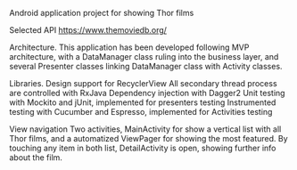 Android application project for showing Thor films

Selected API
https://www.themoviedb.org/

Architecture.
This application has been developed following MVP architecture, 
with a DataManager class ruling into the business layer, and several
Presenter classes linking DataManager class with Activity classes.

Libraries.
Design support for RecyclerView
All secondary thread process are controlled with RxJava
Dependency injection with Dagger2
Unit testing with Mockito and jUnit, implemented for presenters testing
Instrumented testing with Cucumber and Espresso, implemented for Activities testing

View navigation
Two activities, MainActivity for show a vertical list with all Thor films,
and a automatized ViewPager for showing the most featured.
By touching any item in both list, DetailActivity is open, showing further info about the film.


  
